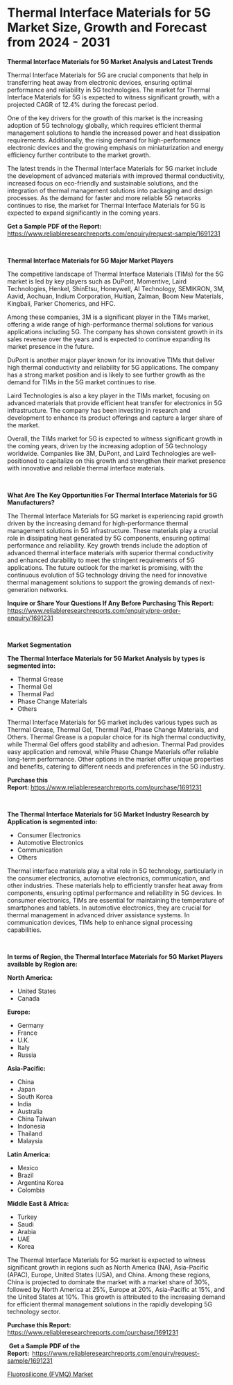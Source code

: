 <p><h1>Thermal Interface Materials for 5G Market Size, Growth and Forecast from 2024 - 2031</h1></p><p><strong>Thermal Interface Materials for 5G Market Analysis and Latest Trends</strong></p>
<p><p>Thermal Interface Materials for 5G are crucial components that help in transferring heat away from electronic devices, ensuring optimal performance and reliability in 5G technologies. The market for Thermal Interface Materials for 5G is expected to witness significant growth, with a projected CAGR of 12.4% during the forecast period.</p><p>One of the key drivers for the growth of this market is the increasing adoption of 5G technology globally, which requires efficient thermal management solutions to handle the increased power and heat dissipation requirements. Additionally, the rising demand for high-performance electronic devices and the growing emphasis on miniaturization and energy efficiency further contribute to the market growth.</p><p>The latest trends in the Thermal Interface Materials for 5G market include the development of advanced materials with improved thermal conductivity, increased focus on eco-friendly and sustainable solutions, and the integration of thermal management solutions into packaging and design processes. As the demand for faster and more reliable 5G networks continues to rise, the market for Thermal Interface Materials for 5G is expected to expand significantly in the coming years.</p></p>
<p><strong>Get a Sample PDF of the Report:&nbsp;</strong> <a href="https://www.reliableresearchreports.com/enquiry/request-sample/1691231">https://www.reliableresearchreports.com/enquiry/request-sample/1691231</a></p>
<p>&nbsp;</p>
<p><strong>Thermal Interface Materials for 5G Major Market Players</strong></p>
<p><p>The competitive landscape of Thermal Interface Materials (TIMs) for the 5G market is led by key players such as DuPont, Momentive, Laird Technologies, Henkel, ShinEtsu, Honeywell, AI Technology, SEMIKRON, 3M, Aavid, Aochuan, Indium Corporation, Huitian, Zalman, Boom New Materials, Kingbali, Parker Chomerics, and HFC.</p><p>Among these companies, 3M is a significant player in the TIMs market, offering a wide range of high-performance thermal solutions for various applications including 5G. The company has shown consistent growth in its sales revenue over the years and is expected to continue expanding its market presence in the future.</p><p>DuPont is another major player known for its innovative TIMs that deliver high thermal conductivity and reliability for 5G applications. The company has a strong market position and is likely to see further growth as the demand for TIMs in the 5G market continues to rise.</p><p>Laird Technologies is also a key player in the TIMs market, focusing on advanced materials that provide efficient heat transfer for electronics in 5G infrastructure. The company has been investing in research and development to enhance its product offerings and capture a larger share of the market.</p><p>Overall, the TIMs market for 5G is expected to witness significant growth in the coming years, driven by the increasing adoption of 5G technology worldwide. Companies like 3M, DuPont, and Laird Technologies are well-positioned to capitalize on this growth and strengthen their market presence with innovative and reliable thermal interface materials.</p></p>
<p>&nbsp;</p>
<p><strong>What Are The Key Opportunities For Thermal Interface Materials for 5G Manufacturers?</strong></p>
<p><p>The Thermal Interface Materials for 5G market is experiencing rapid growth driven by the increasing demand for high-performance thermal management solutions in 5G infrastructure. These materials play a crucial role in dissipating heat generated by 5G components, ensuring optimal performance and reliability. Key growth trends include the adoption of advanced thermal interface materials with superior thermal conductivity and enhanced durability to meet the stringent requirements of 5G applications. The future outlook for the market is promising, with the continuous evolution of 5G technology driving the need for innovative thermal management solutions to support the growing demands of next-generation networks.</p></p>
<p><strong>Inquire or Share Your Questions If Any Before Purchasing This Report:</strong> <a href="https://www.reliableresearchreports.com/enquiry/pre-order-enquiry/1691231">https://www.reliableresearchreports.com/enquiry/pre-order-enquiry/1691231</a></p>
<p>&nbsp;</p>
<p><strong>Market Segmentation</strong></p>
<p><strong>The Thermal Interface Materials for 5G Market Analysis by types is segmented into:</strong></p>
<p><ul><li>Thermal Grease</li><li>Thermal Gel</li><li>Thermal Pad</li><li>Phase Change Materials</li><li>Others</li></ul></p>
<p><p>Thermal Interface Materials for 5G market includes various types such as Thermal Grease, Thermal Gel, Thermal Pad, Phase Change Materials, and Others. Thermal Grease is a popular choice for its high thermal conductivity, while Thermal Gel offers good stability and adhesion. Thermal Pad provides easy application and removal, while Phase Change Materials offer reliable long-term performance. Other options in the market offer unique properties and benefits, catering to different needs and preferences in the 5G industry.</p></p>
<p><strong>Purchase this Report:&nbsp;</strong><a href="https://www.reliableresearchreports.com/purchase/1691231">https://www.reliableresearchreports.com/purchase/1691231</a></p>
<p>&nbsp;</p>
<p><strong>The Thermal Interface Materials for 5G Market Industry Research by Application is segmented into:</strong></p>
<p><ul><li>Consumer Electronics</li><li>Automotive Electronics</li><li>Communication</li><li>Others</li></ul></p>
<p><p>Thermal interface materials play a vital role in 5G technology, particularly in the consumer electronics, automotive electronics, communication, and other industries. These materials help to efficiently transfer heat away from components, ensuring optimal performance and reliability in 5G devices. In consumer electronics, TIMs are essential for maintaining the temperature of smartphones and tablets. In automotive electronics, they are crucial for thermal management in advanced driver assistance systems. In communication devices, TIMs help to enhance signal processing capabilities.</p></p>
<p>&nbsp;</p>
<p><strong>In terms of Region, the Thermal Interface Materials for 5G Market Players available by Region are:</strong></p>
<p>
    <p> <strong> North America: </strong>
        <ul>
            <li>United States</li>
            <li>Canada</li>
        </ul>
        </p> 
    <p> <strong> Europe: </strong>
        <ul>
            <li>Germany</li>
            <li>France</li>
            <li>U.K.</li>
            <li>Italy</li>
            <li>Russia</li>
        </ul>
        </p> 
    <p> <strong> Asia-Pacific: </strong>
        <ul>
            <li>China</li>
            <li>Japan</li>
            <li>South Korea</li>
            <li>India</li>
            <li>Australia</li>
            <li>China Taiwan</li>
            <li>Indonesia</li>
            <li>Thailand</li>
            <li>Malaysia</li>
        </ul>
        </p> 
    <p> <strong> Latin America: </strong>
        <ul>
            <li>Mexico</li>
            <li>Brazil</li>
            <li>Argentina Korea</li>
            <li>Colombia</li>
        </ul>
        </p> 
    <p> <strong> Middle East & Africa: </strong>
        <ul>
            <li>Turkey</li>
            <li>Saudi</li>
            <li>Arabia</li>
            <li>UAE</li>
            <li>Korea</li>
        </ul>
    </p>
    </p>
<p><p>The Thermal Interface Materials for 5G market is expected to witness significant growth in regions such as North America (NA), Asia-Pacific (APAC), Europe, United States (USA), and China. Among these regions, China is projected to dominate the market with a market share of 30%, followed by North America at 25%, Europe at 20%, Asia-Pacific at 15%, and the United States at 10%. This growth is attributed to the increasing demand for efficient thermal management solutions in the rapidly developing 5G technology sector.</p></p>
<p><strong>Purchase this Report: </strong><a href="https://www.reliableresearchreports.com/purchase/1691231">https://www.reliableresearchreports.com/purchase/1691231</a></p>
<p>&nbsp;<strong>Get a Sample PDF of the Report:&nbsp;&nbsp;</strong><a href="https://www.reliableresearchreports.com/enquiry/request-sample/1691231">https://www.reliableresearchreports.com/enquiry/request-sample/1691231</a></p>
<p><strong></strong></p>
<p><p><a href="https://github.com/pjcfca/Market-Research-Report-List-1/blob/main/fluorosilicone-fvmq-market.md">Fluorosilicone (FVMQ) Market</a></p></p>